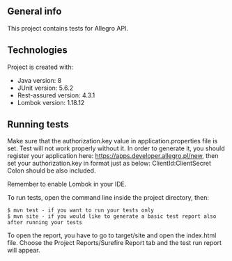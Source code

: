 ## General info
This project contains tests for Allegro API.
	
## Technologies
Project is created with:
* Java version: 8
* JUnit version: 5.6.2
* Rest-assured version: 4.3.1
* Lombok version: 1.18.12
	
## Running tests
Make sure that the authorization.key value in application.properties file is set. Test will not work properly without it.
In order to generate it, you should register your application here: https://apps.developer.allegro.pl/new, then set your authorization.key in format just as below:
ClientId:ClientSecret
Colon should be also included.

Remember to enable Lombok in your IDE.

To run tests, open the command line inside the project directory, then:

```
$ mvn test - if you want to run your tests only
$ mvn site - if you would like to generate a basic test report also after running your tests
```
To open the report, you have to go to target/site and open the index.html file. 
Choose the Project Reports/Surefire Report tab and the test run report will appear.